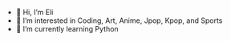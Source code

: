 - 👋 Hi, I’m Eli
- 👀 I’m interested in Coding, Art, Anime, Jpop, Kpop, and Sports
- 🌱 I’m currently learning Python

<!---
eli-requioma/eli-requioma is a ✨ special ✨ repository because its `README.md` (this file) appears on your GitHub profile.
You can click the Preview link to take a look at your changes.
--->
